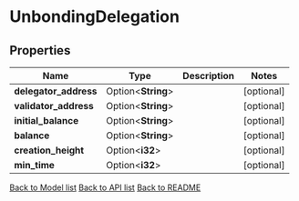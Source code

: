 # UnbondingDelegation

## Properties

Name | Type | Description | Notes
------------ | ------------- | ------------- | -------------
**delegator_address** | Option<**String**> |  | [optional]
**validator_address** | Option<**String**> |  | [optional]
**initial_balance** | Option<**String**> |  | [optional]
**balance** | Option<**String**> |  | [optional]
**creation_height** | Option<**i32**> |  | [optional]
**min_time** | Option<**i32**> |  | [optional]

[Back to Model list](../README.md#documentation-for-models) [Back to API list](../README.md#documentation-for-api-endpoints) [Back to README](../README.md)


